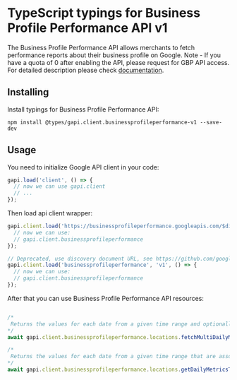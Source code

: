# TypeScript typings for Business Profile Performance API v1

The Business Profile Performance API allows merchants to fetch performance reports about their business profile on Google. Note - If you have a quota of 0 after enabling the API, please request for GBP API access.
For detailed description please check [documentation](https://developers.google.com/my-business/).

## Installing

Install typings for Business Profile Performance API:

```
npm install @types/gapi.client.businessprofileperformance-v1 --save-dev
```

## Usage

You need to initialize Google API client in your code:

```typescript
gapi.load('client', () => {
  // now we can use gapi.client
  // ...
});
```

Then load api client wrapper:

```typescript
gapi.client.load('https://businessprofileperformance.googleapis.com/$discovery/rest?version=v1', () => {
  // now we can use:
  // gapi.client.businessprofileperformance
});
```

```typescript
// Deprecated, use discovery document URL, see https://github.com/google/google-api-javascript-client/blob/master/docs/reference.md#----gapiclientloadname----version----callback--
gapi.client.load('businessprofileperformance', 'v1', () => {
  // now we can use:
  // gapi.client.businessprofileperformance
});
```



After that you can use Business Profile Performance API resources: <!-- TODO: make this work for multiple namespaces -->

```typescript

/*
 Returns the values for each date from a given time range and optionally the sub entity type, where applicable, that are associated with the specific daily metrics. Example request: `GET https://businessprofileperformance.googleapis.com/v1/locations/12345:fetchMultiDailyMetricsTimeSeries?dailyMetrics=WEBSITE_CLICKS&dailyMetrics=CALL_CLICKS&daily_range.start_date.year=2022&daily_range.start_date.month=1&daily_range.start_date.day=1&daily_range.end_date.year=2022&daily_range.end_date.month=3&daily_range.end_date.day=31`
*/
await gapi.client.businessprofileperformance.locations.fetchMultiDailyMetricsTimeSeries({ location: "location",  });

/*
 Returns the values for each date from a given time range that are associated with the specific daily metric. Example request: `GET https://businessprofileperformance.googleapis.com/v1/locations/12345:getDailyMetricsTimeSeries?dailyMetric=WEBSITE_CLICKS&daily_range.start_date.year=2022&daily_range.start_date.month=1&daily_range.start_date.day=1&daily_range.end_date.year=2022&daily_range.end_date.month=3&daily_range.end_date.day=31`
*/
await gapi.client.businessprofileperformance.locations.getDailyMetricsTimeSeries({ name: "name",  });
```
